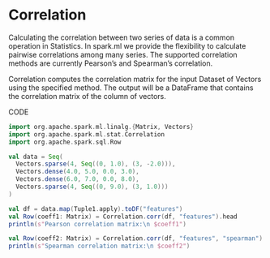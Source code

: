 # Correlation

Calculating the correlation between two series of data is a common operation in Statistics. In spark.ml we provide the flexibility to calculate pairwise correlations among many series. The supported correlation methods are currently Pearson’s and Spearman’s correlation.

Correlation computes the correlation matrix for the input Dataset of Vectors using the specified method. The output will be a DataFrame that contains the correlation matrix of the column of vectors.

CODE 
```Scala
import org.apache.spark.ml.linalg.{Matrix, Vectors}
import org.apache.spark.ml.stat.Correlation
import org.apache.spark.sql.Row

val data = Seq(
  Vectors.sparse(4, Seq((0, 1.0), (3, -2.0))),
  Vectors.dense(4.0, 5.0, 0.0, 3.0),
  Vectors.dense(6.0, 7.0, 0.0, 8.0),
  Vectors.sparse(4, Seq((0, 9.0), (3, 1.0)))
)

val df = data.map(Tuple1.apply).toDF("features")
val Row(coeff1: Matrix) = Correlation.corr(df, "features").head
println(s"Pearson correlation matrix:\n $coeff1")

val Row(coeff2: Matrix) = Correlation.corr(df, "features", "spearman").head
println(s"Spearman correlation matrix:\n $coeff2")